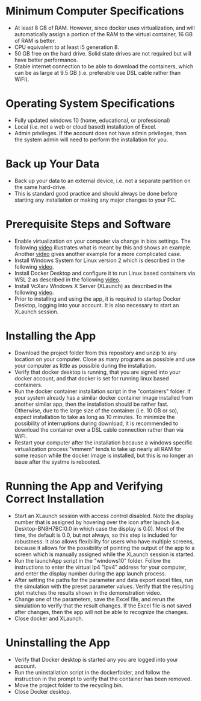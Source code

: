 # Minimum Computer Specifications
- At least 8 GB of RAM. However, since docker uses virtualization, and will automatically assign a portion of the RAM to the virtual container, 16 GB of RAM is better.
- CPU equivalent to at least i5 generation 8.
- 50 GB free on the hard drive. Solid state drives are not required but will have better performance.
- Stable internet connection to be able to download the containers, which can be as large at 9.5 GB (i.e. preferable use DSL cable rather than WiFi).

# Operating System Specifications
- Fully updated windows 10 (home, educational, or professional)
- Local (i.e. not a web or cloud based) installation of Excel.
- Admin privileges. If the account does not have admin privileges, then the system admin will need to perform the installation for you.

# Back up Your Data
- Back up your data to an external device, i.e. not a separate partition on the same hard-drive.
- This is standard good practice and should always be done before starting any installation or making any major changes to your PC.

# Prerequisite Steps and Software
- Enable virtualization on your computer via change in bios settings. The following [video](https://www.youtube.com/watch?v=MOuTxfzCvMY) illustrates what is meant by this and shows an example. Another [video](https://www.youtube.com/watch?v=wlfS0UEMUqc) gives another example for a more complicated case.
- Install Windows System for Linux version 2 which is described in the following [video](https://www.youtube.com/watch?v=_fntjriRe48).
- Install Docker Desktop and configure it to run Linux based containers via WSL 2 as described in the following [video](https://www.youtube.com/watch?v=5RQbdMn04Oc).
- Install VcXsrv Windows X Server (XLaunch) as described in the following [video](https://www.youtube.com/watch?v=YbXDJJE5zsc).
- Prior to installing and using the app, it is required to startup Docker Desktop, logging into your account. It is also necessary to start an XLaunch session.

# Installing the App
- Download the project folder from this repository and unzip to any location on your computer. Close as many programs as possible and use your computer as little as possible during the installation.
- Verify that docker desktop is running, that you are signed into your docker account, and that docker is set for running linux based containers. 
- Run the docker container installation script in the "containers" folder. If your system already has a similar docker container image installed from another similar app, then the installation should be rather fast. Otherwise, due to the large size of the container (i.e. 10 GB or so), expect installation to take as long as 10 minutes. To minimize the possibility of interruptions during download, it is recommended to download the container over a DSL cable connection rather than via WiFi.
- Restart your computer after the installation because a windows specific virtualization process "vmmem" tends to take up nearly all RAM for some reason while the docker image is installed, but this is no longer an issue after the systme is rebooted.

# Running the App and Verifying Correct Installation
- Start an XLaunch session with access control disabled. Note the display number that is assigned by hovering over the icon after launch (i.e. Desktop-BN8H7BC:0.0 in which case the display is 0.0). Most of the time, the default is 0.0, but not always, so this step is included for robustness. It also allows flexibility for users who have multiple screens, because it allows for the possibility of pointing the output of the app to a screen which is manually assigned while the XLaunch session is started.
- Run the launchApp script in the "windows10" folder. Follow the instructions to enter the virtual Ip4 "Ipv4" address for your computer, and enter the display number during the app launch process.
- After setting the paths for the parameter and data export excel files, run the simulation with the preset parameter values. Verify that the resulting plot matches the results shown in the demonstration video.
- Change one of the parameters, save the Excel file, and rerun the simulation to verify that the result changes. If the Excel file is not saved after changes, then the app will not be able to recognize the changes.
- Close docker and XLaunch.

# Uninstalling the App
- Verify that Docker desktop is started any you are logged into your account.
- Run the uninstallation script in the dockerfolder, and follow the instruction in the prompt to verify that the container has been removed.
- Move the project folder to the recycling bin.
- Close Docker desktop.
